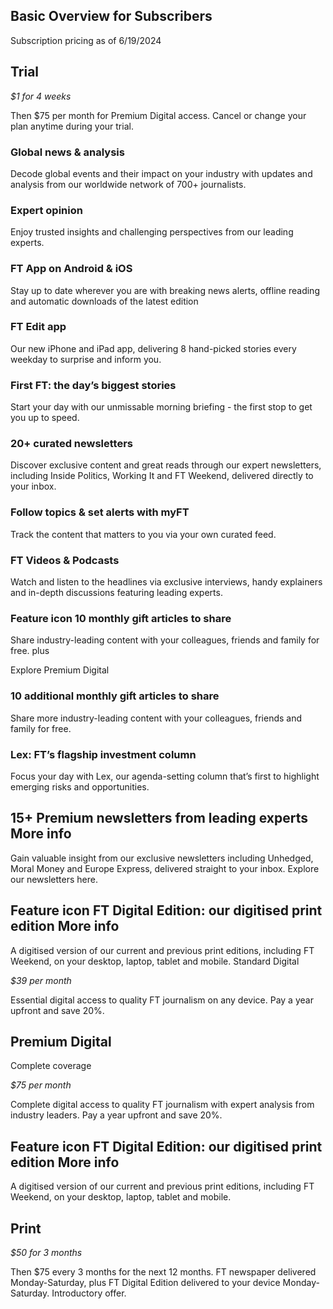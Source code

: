Basic Overview for Subscribers
--
Subscription pricing as of 6/19/2024

## Trial
 
*$1 for 4 weeks*

Then $75 per month for Premium Digital access. Cancel or change your plan anytime during your trial.

### Global news & analysis 

Decode global events and their impact on your industry with updates and analysis from our worldwide network of 700+ journalists.

### Expert opinion 

Enjoy trusted insights and challenging perspectives from our leading experts.

### FT App on Android & iOS 

Stay up to date wherever you are with breaking news alerts, offline reading and automatic downloads of the latest edition

### FT Edit app 

Our new iPhone and iPad app, delivering 8 hand-picked stories every weekday to surprise and inform you.

### First FT: the day’s biggest stories 

Start your day with our unmissable morning briefing - the first stop to get you up to speed.

### 20+ curated newsletters 

Discover exclusive content and great reads through our expert newsletters, including Inside Politics, Working It and FT Weekend, delivered directly to your inbox.

### Follow topics & set alerts with myFT 

Track the content that matters to you via your own curated feed.

### FT Videos & Podcasts 

Watch and listen to the headlines via exclusive interviews, handy explainers and in-depth discussions featuring leading experts.

### Feature icon 10 monthly gift articles to share 

Share industry-leading content with your colleagues, friends and family for free.
plus

Explore Premium Digital 

### 10 additional monthly gift articles to share 

Share more industry-leading content with your colleagues, friends and family for free.

### Lex: FT’s flagship investment column 

Focus your day with Lex, our agenda-setting column that’s first to highlight emerging risks and opportunities.

## 15+ Premium newsletters from leading experts More info

Gain valuable insight from our exclusive newsletters including Unhedged, Moral Money and Europe Express, delivered straight to your inbox. Explore our newsletters here.

## Feature icon FT Digital Edition: our digitised print edition More info

A digitised version of our current and previous print editions, including FT Weekend, on your desktop, laptop, tablet and mobile.
Standard Digital
 
*$39 per month*

Essential digital access to quality FT journalism on any device. Pay a year upfront and save 20%.

## Premium Digital
Complete coverage

*$75 per month*

Complete digital access to quality FT journalism with expert analysis from industry leaders. Pay a year upfront and save 20%.

## Feature icon FT Digital Edition: our digitised print edition More info

A digitised version of our current and previous print editions, including FT Weekend, on your desktop, laptop, tablet and mobile.

## Print
 
*$50 for 3 months*

Then $75 every 3 months for the next 12 months. FT newspaper delivered Monday-Saturday, plus FT Digital Edition delivered to your device Monday-Saturday. Introductory offer.
